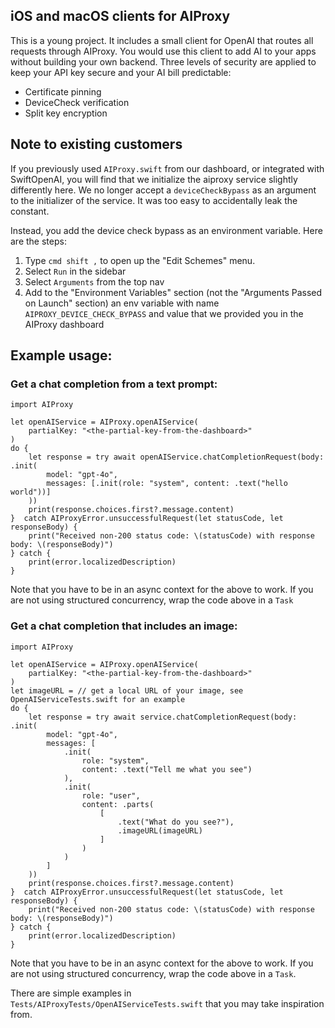 ## iOS and macOS clients for AIProxy

This is a young project. It includes a small client for OpenAI that routes all
requests through AIProxy. You would use this client to add AI to your apps
without building your own backend. Three levels of security are applied to keep
your API key secure and your AI bill predictable:

- Certificate pinning
- DeviceCheck verification
- Split key encryption

## Note to existing customers

If you previously used `AIProxy.swift` from our dashboard, or integrated with
SwiftOpenAI, you will find that we initialize the aiproxy service slightly
differently here. We no longer accept a `deviceCheckBypass` as an argument to
the initializer of the service. It was too easy to accidentally leak the constant.

Instead, you add the device check bypass as an environment variable. Here are the
steps:

1. Type `cmd shift ,` to open up the "Edit Schemes" menu.
2. Select `Run` in the sidebar
3. Select `Arguments` from the top nav
4. Add to the "Environment Variables" section (not the "Arguments Passed on
   Launch" section) an env variable with name `AIPROXY_DEVICE_CHECK_BYPASS` and
   value that we provided you in the AIProxy dashboard


## Example usage:

### Get a chat completion from a text prompt:


    import AIProxy

    let openAIService = AIProxy.openAIService(
        partialKey: "<the-partial-key-from-the-dashboard>"
    )
    do {
        let response = try await openAIService.chatCompletionRequest(body: .init(
            model: "gpt-4o",
            messages: [.init(role: "system", content: .text("hello world"))]
        ))
        print(response.choices.first?.message.content)
    }  catch AIProxyError.unsuccessfulRequest(let statusCode, let responseBody) {
        print("Received non-200 status code: \(statusCode) with response body: \(responseBody)")
    } catch {
        print(error.localizedDescription)
    }


Note that you have to be in an async context for the above to work. If you are
not using structured concurrency, wrap the code above in a `Task`


### Get a chat completion that includes an image:


    import AIProxy

    let openAIService = AIProxy.openAIService(
        partialKey: "<the-partial-key-from-the-dashboard>"
    )
    let imageURL = // get a local URL of your image, see OpenAIServiceTests.swift for an example
    do {
        let response = try await service.chatCompletionRequest(body: .init(
            model: "gpt-4o",
            messages: [
                .init(
                    role: "system",
                    content: .text("Tell me what you see")
                ),
                .init(
                    role: "user",
                    content: .parts(
                        [
                            .text("What do you see?"),
                            .imageURL(imageURL)
                        ]
                    )
                )
            ]
        ))
        print(response.choices.first?.message.content)
    }  catch AIProxyError.unsuccessfulRequest(let statusCode, let responseBody) {
        print("Received non-200 status code: \(statusCode) with response body: \(responseBody)")
    } catch {
        print(error.localizedDescription)
    }


Note that you have to be in an async context for the above to work. If you are
not using structured concurrency, wrap the code above in a `Task`.

There are simple examples in `Tests/AIProxyTests/OpenAIServiceTests.swift` that you may take inspiration from.
